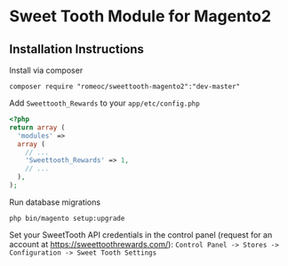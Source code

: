 # Sweet Tooth Module for Magento2

## Installation Instructions

Install via composer
```
composer require "romeoc/sweettooth-magento2":"dev-master"
```

Add `Sweettooth_Rewards` to your `app/etc/config.php`
```php
<?php
return array (
  'modules' => 
  array (
    // ...
    'Sweettooth_Rewards' => 1,
    // ...
  ),
);
```

Run database migrations
```
php bin/magento setup:upgrade
```

Set your SweetTooth API credentials in the control panel (request for an account at https://sweettoothrewards.com/):
`Control Panel -> Stores -> Configuration -> Sweet Tooth Settings`
